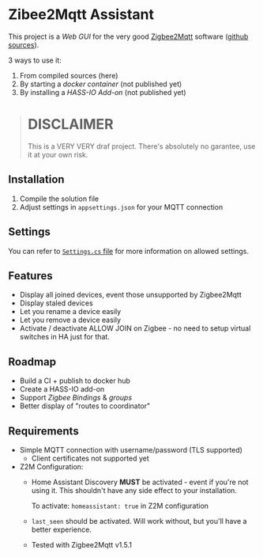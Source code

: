 # Zibee2Mqtt Assistant
This project is a _Web GUI_ for the very good [Zigbee2Mqtt](https://www.zigbee2mqtt.io/) software
([github sources](https://github.com/Koenkk/zigbee2mqtt)).

3 ways to use it:
1. From compiled sources (here)
2. By starting a _docker container_ (not published yet)
3. By installing a _HASS-IO Add-on_ (not published yet)

> # DISCLAIMER
> This is a VERY VERY draf project. There's absolutely no garantee, use it at your own risk.

## Installation

1. Compile the solution file
2. Adjust settings in `appsettings.json` for your MQTT connection

## Settings

You can refer to [`Settings.cs` file](Zigbee2MqttAssistant/Models/Settings.cs) for more information
on allowed settings.

## Features
* Display all joined devices, event those unsupported by Zigbee2Mqtt
* Display staled devices
* Let you rename a device easily
* Let you remove a device easily
* Activate / deactivate ALLOW JOIN on Zigbee - no need to setup virtual switches in HA just for that.

## Roadmap
* Build a CI + publish to docker hub
* Create a HASS-IO add-on
* Support _Zigbee Bindings_ & _groups_
* Better display of "routes to coordinator"

## Requirements
* Simple MQTT connection with username/password (TLS supported)
  * Client certificates not supported yet
* Z2M Configuration:
  * Home Assistant Discovery **MUST** be activated - event if you're not using it.
    This shouldn't have any side effect to your installation.

    To activate: `homeassistant: true` in Z2M configuration
  * `last_seen` should be activated. Will work without, but you'll have a better experience.
  * Tested with Zigbee2Mqtt v1.5.1
